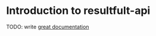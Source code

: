 # Introduction to resultfult-api

TODO: write [great documentation](http://jacobian.org/writing/what-to-write/)
